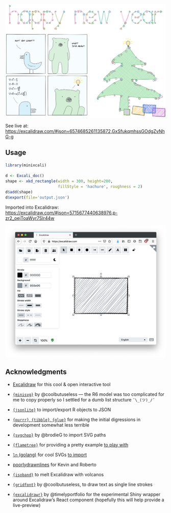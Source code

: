 
<!-- README.md is generated from README.Rmd. Please edit that file -->

![preview](man/figures/overview.png)

See live at:
<https://excalidraw.com/#json=6574685261135872,GxSfukqmhssGOdgZvNhG-g>

## Usage

``` r
library(minixcali)

d <- Excali_doc()
shape <- xkd_rectangle(width = 300, height=200,
                       fillStyle = 'hachure', roughness = 2)
d$add(shape)
d$export(file='output.json')
```

Imported into Excalidraw:
<https://excalidraw.com/#json=5715677440638976,p-zr2_oejToaWyr7Slr44w>

![preview](man/figures/rectangle.png)

## Acknowledgments

  - [Excalidraw](https://excalidraw.com/) for this cool & open
    interactive tool

  - [`{minisvg}`](https://coolbutuseless.github.io/package/minisvg/) by
    @coolbutuseless — the R6 model was too complicated for me to copy
    properly so I settled for a dumb list structure `¯\_(ツ)_/¯`

  - [`{jsonlite}`](https://CRAN.R-project.org/package=jsonlite) to
    import/export R objects to JSON

  - [`{purrr}`, `{tibble}`, `{glue}`](https://www.tidyverse.org/) for
    making the initial digressions in development somewhat less terrible

  - [`{svgchop}`](https://github.com/brodieG/svgchop) by @brodieG to
    import SVG paths

  - [`{flametree}`](https://flametree.djnavarro.net/) for providing a
    pretty example [to play
    with](https://baptiste.github.io/minixcali/articles/FlameTree.html)

  - [`ln` (golang)](https://godoc.org/github.com/fogleman/ln/ln) for
    cool SVGs [to
    import](https://baptiste.github.io/minixcali/articles/SvgChop.html)

  - [poorlydrawnlines](http://www.poorlydrawnlines.com/) for Kevin and
    Roberto

  - [`{isoband}`](https://wilkelab.org/isoband/) to melt Excalidraw with
    volcanos

  - [`{gridfont}`](https://github.com/coolbutuseless/gridfont) by
    @coolbutuseless, to draw text as single line strokes

  - [`{excalidrawr}`](https://github.com/timelyportfolio/excalidrawr) by
    @timelyportfolio for the experimental Shiny wrapper around
    Excalidraw’s React component (hopefully this will help provide a
    live-preview)
